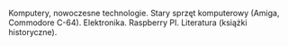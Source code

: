 Komputery, nowoczesne technologie. Stary sprzęt komputerowy (Amiga, Commodore C-64). Elektronika. Raspberry PI. Literatura (książki historyczne).